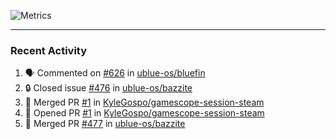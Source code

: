 ![Metrics](https://metrics.lecoq.io/KyleGospo?template=classic&base=header%2C%20activity%2C%20community%2C%20repositories%2C%20metadata&base.indepth=false&base.hireable=false&base.skip=false&config.timezone=America%2FLos_Angeles)

---
### Recent Activity
<!--START_SECTION:activity-->
1. 🗣 Commented on [#626](https://github.com/ublue-os/bluefin/issues/626#issuecomment-1783903145) in [ublue-os/bluefin](https://github.com/ublue-os/bluefin)
2. 🔒 Closed issue [#476](https://github.com/ublue-os/bazzite/issues/476) in [ublue-os/bazzite](https://github.com/ublue-os/bazzite)
3. 🎉 Merged PR [#1](https://github.com/KyleGospo/gamescope-session-steam/pull/1) in [KyleGospo/gamescope-session-steam](https://github.com/KyleGospo/gamescope-session-steam)
4. 💪 Opened PR [#1](https://github.com/KyleGospo/gamescope-session-steam/pull/1) in [KyleGospo/gamescope-session-steam](https://github.com/KyleGospo/gamescope-session-steam)
5. 🎉 Merged PR [#477](https://github.com/ublue-os/bazzite/pull/477) in [ublue-os/bazzite](https://github.com/ublue-os/bazzite)
<!--END_SECTION:activity-->

